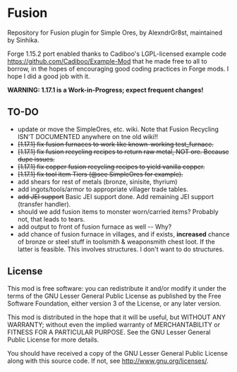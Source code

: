 # Fusion

Repository for Fusion plugin for Simple Ores, by AlexndrGr8st, maintained by Sinhika.

Forge 1.15.2 port enabled thanks to Cadiboo's LGPL-licensed example code https://github.com/Cadiboo/Example-Mod that he made free to all to borrow, in the hopes of encouraging good coding practices in Forge mods. I hope I did a good job with it.

**WARNING: 1.17.1 is a Work-in-Progress; expect frequent changes!**

TO-DO
-----
* update or move the SimpleOres, etc. wiki. Note that Fusion Recycling ISN'T
DOCUMENTED anywhere on tne old wiki!!
* <s>[1.17.1] fix fusion furnaces to work like known-working test_furnace.</s>
* <s>[1.17.1] fix fusion recycling recipes to return raw metal, NOT ore. Because dupe issues.</s>
* <s>[1.17.1] fix copper fusion recycling recipes to yield vanilla copper.</s>
* <s>[1.17.1] fix tool item Tiers (@see SimpleOres for example).</s>
* add shears for rest of metals (bronze, sinisite, thyrium)
* add ingots/tools/armor to appropriate villager trade tables.
* <s>add JEI support</s>  Basic JEI support done. Add remaining JEI support (transfer handler).
* should we add fusion items to monster worn/carried items? Probably not, that leads to tears.
* add output to front of fusion furnace as well -- Why?
* add chance of fusion furnace in villages, and if exists, **increased** chance of bronze or steel stuff in toolsmith & weaponsmith chest loot. If the latter is feasible. This involves structures. I don't want to
do structures.

License
-------

This mod is free software: you can redistribute it and/or modify it under the
terms of the GNU Lesser General Public License as published by the Free
Software Foundation, either version 3 of the License, or any later version.

This mod is distributed in the hope that it will be useful, but WITHOUT ANY
WARRANTY; without even the implied warranty of MERCHANTABILITY or FITNESS FOR A
PARTICULAR PURPOSE.  See the GNU Lesser General Public License for more
details.

You should have received a copy of the GNU Lesser General Public License along
with this source code.  If not, see <http://www.gnu.org/licenses/>.

